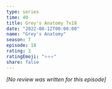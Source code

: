 ```yaml
---
type: series
time: 40
title: Grey's Anatomy 7x18
date: "2022-08-12T00:00:00"
name: "Grey's Anatomy"
season: 7
episode: 18
rating: 3
ratingEmoji: "⭐️⭐️⭐️"
share: false
---
```


_[No review was written for this episode]_
